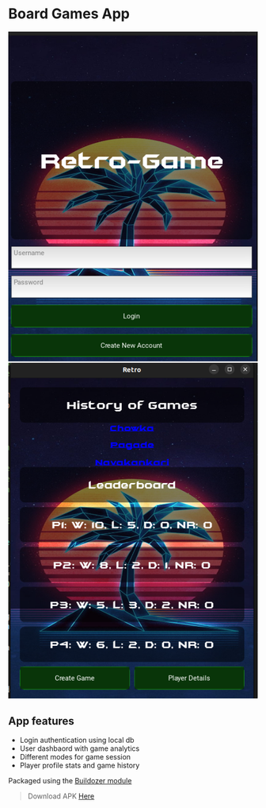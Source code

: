 # Board Games App

![image1](https://github.com/thusharkn/Board-Games-App/blob/main/screenshot1)  
![image2](https://github.com/thusharkn/Board-Games-App/blob/main/screenshot2)

## App features
- Login authentication using local db
- User dashbaord with game analytics
- Different modes for game session
- Player profile stats and game history


Packaged using the [Buildozer module](https://buildozer.readthedocs.io/en/latest/)


> Download APK [Here](https://drive.google.com/file/d/1VKOx3hGfA4U375VC4h93dJqGfhs89Evj/view?usp=drive_link)

